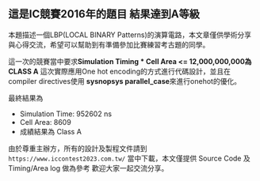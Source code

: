 ## 這是IC競賽2016年的題目 結果達到A等級
本題描述一個LBP(LOCAL BINARY Patterns)的演算電路，本文章僅供學術分享與心得交流，希望可以幫助到有準備參加比賽練習考古題的同學。

這一次的競賽當中要求**Simulation Timing * Cell Area <= 12,000,000,000為CLASS A**
這次實際應用One hot encoding的方式進行代碼設計，並且在compiler directives使用 
**sysnopsys parallel_case**來進行onehot的優化。

最終結果為
* Simulation Time: 952602 ns
* Cell Area: 8609
* 成績結果為 Class A



由於尊重主辦方，所有的設計及製程文件請到`https://www.iccontest2023.com.tw/` 
當中下載，本文僅提供 Source Code 及 Timing/Area log 做為參考
歡迎大家一起交流分享。
